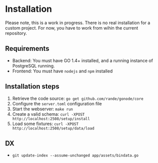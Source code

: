 Installation
============

Please note, this is a work in progress. There is no real installation for a custom project. For now, you have to work
from wihin the current repository.

Requirements
------------

- Backend: You must have GO 1.4+ installed, and a running instance of PostgreSQL running.
- Frontend: You must have ``nodejs`` and ``npm`` installed

Installation steps
------------------

1. Retrieve the code source: ``go get github.com/rande/gonode/core``
2. Configure the ``server.toml`` configuration file
3. Start the webserver: ``make run``
4. Create a valid schema: ``curl -XPOST http://localhost:2508/setup/install`` 
5. Load some fixtures: ``curl -XPOST http://localhost:2508/setup/data/load`` 
 
DX
--

* ``git update-index --assume-unchanged app/assets/bindata.go``